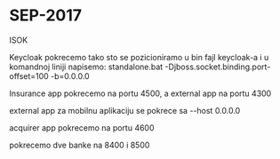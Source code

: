 # SEP-2017
ISOK

Keycloak pokrecemo tako sto se pozicioniramo u bin fajl keycloak-a i u komandnoj liniji napisemo:
standalone.bat -Djboss.socket.binding.port-offset=100 -b=0.0.0.0


Insurance app pokrecemo na portu 4500, a external app na portu 4300


external app za mobilnu aplikaciju se pokrece sa --host 0.0.0.0

acquirer app pokrecemo na portu 4600

pokrecemo dve banke na 8400 i 8500

